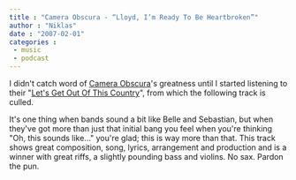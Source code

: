 ```yaml
---
title : "Camera Obscura - “Lloyd, I’m Ready To Be Heartbroken”"
author : "Niklas"
date : "2007-02-01"
categories : 
 - music
 - podcast
---
```


I didn't catch word of [Camera Obscura](http://www.camera-obscura.net)'s greatness until I started listening to their "[Let's Get Out Of This Country](http://ec1.images-amazon.com/images/P/B000FFJ8CG.01._SS500_SCLZZZZZZZ_V65933314_.jpg)", from which the following track is culled.

It's one thing when bands sound a bit like Belle and Sebastian, but when they've got more than just that initial bang you feel when you're thinking "Oh, this sounds like..." you're glad; this is way more than that. This track shows great composition, song, lyrics, arrangement and production and is a winner with great riffs, a slightly pounding bass and violins. No sax. Pardon the pun.
